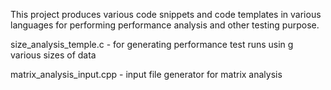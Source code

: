 This project produces various code snippets and code templates 
in various languages for performing performance analysis and 
other testing purpose.

size_analysis_temple.c - for generating performance test runs usin
g various sizes of data

matrix_analysis_input.cpp - input file generator for matrix analysis
